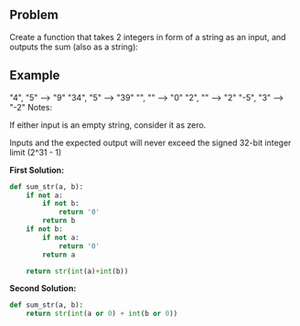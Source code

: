 ## Problem

Create a function that takes 2 integers in form of a string as an input, and outputs the sum (also as a string):

## Example

"4", "5" --> "9"
"34", "5" --> "39"
"", "" --> "0"
"2", "" --> "2"
"-5", "3" --> "-2"
Notes:

If either input is an empty string, consider it as zero.

Inputs and the expected output will never exceed the signed 32-bit integer limit (2^31 - 1)

**First Solution:**

```python
def sum_str(a, b):
    if not a:
        if not b:
            return '0'
        return b
    if not b:
        if not a:
            return '0'
        return a

    return str(int(a)+int(b))
```

**Second Solution:**

```python
def sum_str(a, b):
    return str(int(a or 0) + int(b or 0))
```
